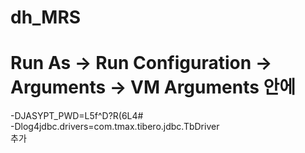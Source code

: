 # dh_MRS

# Run As -> Run Configuration -> Arguments -> VM Arguments 안에 
-DJASYPT_PWD=L5f^D?R(6L4#
<br/>
-Dlog4jdbc.drivers=com.tmax.tibero.jdbc.TbDriver
<br/>
추가
